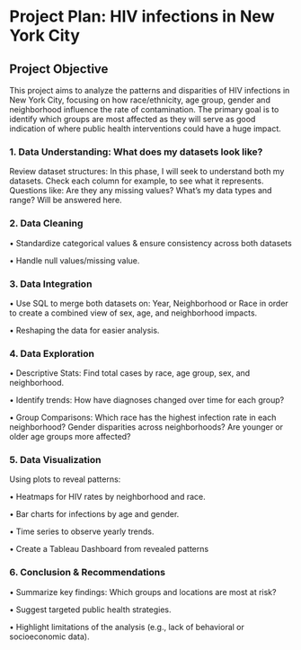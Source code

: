 # Project Plan: HIV infections in New York City

## Project Objective

This project aims to analyze the patterns and disparities of HIV infections in New York City, focusing on how race/ethnicity, age group, gender and neighborhood influence the rate of contamination. The primary goal is to identify which groups are most affected as they will serve as good indication of where public health interventions could have a huge impact.

### 1. Data Understanding: What does my datasets look like?

Review dataset structures: In this phase, I will seek to understand both my datasets.
Check each column for example, to see what it represents. Questions like: Are they any missing values? What’s my data types and range? Will be answered here.

### 2. Data Cleaning

• Standardize categorical values & ensure consistency across both datasets

• Handle null values/missing value.

### 3. Data Integration

• Use SQL to merge both datasets on: Year, Neighborhood or Race in order to create a combined view of sex, age, and neighborhood impacts.

• Reshaping the data for easier analysis.

### 4. Data Exploration

• Descriptive Stats: Find total cases by race, age group, sex, and neighborhood.

• Identify trends: How have diagnoses changed over time for each group?

• Group Comparisons: Which race has the highest infection rate in each neighborhood? Gender disparities across neighborhoods? Are younger or older age groups more affected?

### 5. Data Visualization

Using plots to reveal patterns:

• Heatmaps for HIV rates by neighborhood and race.

• Bar charts for infections by age and gender.

• Time series to observe yearly trends.

• Create a Tableau Dashboard from revealed patterns

### 6. Conclusion & Recommendations

• Summarize key findings: Which groups and locations are most at risk?

• Suggest targeted public health strategies.

• Highlight limitations of the analysis (e.g., lack of behavioral or socioeconomic data).
